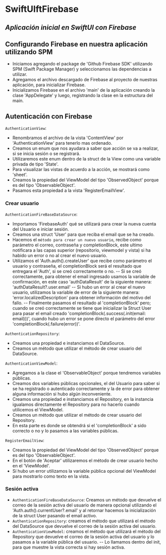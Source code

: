 # SwiftUIftFirebase
## _Aplicación inicial en SwiftUI con Firebase_

## Configurando Firebase en nuestra aplicación utilizando SPM
- Iniciamos agregando el package de 'Github Firebase SDK' utilizando SPM (Swift Package Manager) y seleccionamos las dependencias a utilizar.
- Agregamos el archivo descargado de Firebase al proyecto de nuestras aplicación, para inicializar Firebase.
- Inicializamos Firebase en el archivo 'main' de la aplicación creando la clase 'AppDelegate' y luego, registrando la clase en la estructura del main.

## Autenticación con Firebase
`AuthenticationView`:
- Renombramos el archivo de la vista 'ContentView' por 'AuthenticationView' para tenerlo mas ordenado.
- Creamos un enum que nos ayudara a saber que acción se va a realizar, si se inicia sesión o se registrará.
- Utilizaremos este enum dentro de la struct de la View como una variable privada de tipo 'State'.
- Para visualizar las vistas de acuerdo a la acción, se mostrará como 'sheet'.
- Creamos la propiedad del ViewModel del tipo 'ObservedObject' porque es del tipo 'ObservableObject'.
- Pasamos esta propiedad a la vista 'RegisterEmailView'.

### Crear usuario
`AuthenticationFireBaseDataSource`:
- Importamos 'FirebaseAuth' qué se utilizará para crear la nueva cuenta del Usuario e iniciar sesión.
- Creamos una struct 'User' para que reciba el email que se ha creado.
- Hacemos el `método para crear un nuevo usuario`, recibe como parámetro el correo, contraseña y completionBlock, este ultimo notificara a las capas superior (repositorio, viewmodel y vista) si ha habido un error o no al crear el nuevo usuario.
- Utilizamos el 'Auth.auth().createUser' que recibe como parámetro el usuario y contraseña, el completionBlock será el resultado que entregara el 'Auth', si se creó correctamente o no.
-- Si se creó correctamente, para obtener el email ingresado usamos la variable de confirmación, en este caso 'authDataResult' de la siguiente manera: 'authDataResult?.user.email'
-- Si hubo un error al crear el nuevo usuario, utilizamos la variable de error de la siguiente manera: 'error.localizedDescription' para obtener información del motivo del fallo.
-- Finalmente pasamos el resultado al 'completionBlock' pero; cuando se creó correctamente se tiene que inicializar la Struct User para pasar el email creado 'completionBlock(.success(.init(email: email)))', cuando hubo un error se pone directo el parámetro del error 'completionBlock(.failure(error))'.

`AuthenticationRepository`:
- Creamos una propiedad e instanciamos el DataSource.
- Creamos un método que utilizar el método de crear usuario del DataSource.

`AuthenticationViewModel`:
- Agregamos a la clase el 'ObservableObject' porque tendremos variables públicas.
- Creamos dos variables públicas opcionales, el del Usuario para saber si se ha registrado o autenticado correctamente y la de error para obtener alguna información si hubo algún inconveniente.
- Creamos una propiedad e instanciamos el Repository, en la instancia igualamos directamente el Repository para no hacerlo cuando utilicemos el ViewModel.
- Creamos un método que utilizar el método de crear usuario del Repository.
- En esta parte es donde se obtendrá si el 'completionBlock' a sido correcto o no y lo pasamos a las variables públicas.

`RegisterEmailView`:
- Creamos la propiedad del ViewModel del tipo 'ObservedObject' porque es del tipo 'ObservableObject'.
- En el botón de 'Aceptar' utilizaremos el método de crear usuario hecho en el 'ViewModel'.
- Sí hubo un error utilizamos la variable pública opcional del ViewModel para mostrarlo como texto en la vista.

### Sesión activa
- `AuthenticationFireBaseDataSource`: Creamos un método que devuelve el correo de la sesión activa del usuario de manera opcional utilizando el 'Auth.auth().currentUser?.email' y al retornar hacemos la inicialización de la struct User pasando el email activo.
- `AuthenticationRepository`: creamos el método que utilizará el método del DataSource que devuelve el correo de la sesión activa del usuario.
- `AuthenticationViewModel`: creamos el método que utilizará el método del Repository que devuelve el correo de la sesión activa del usuario y lo pasamos a la variable pública del usuario.
-- Lo llamamos dentro del init, para que muestre la vista correcta si hay sesión activa.
